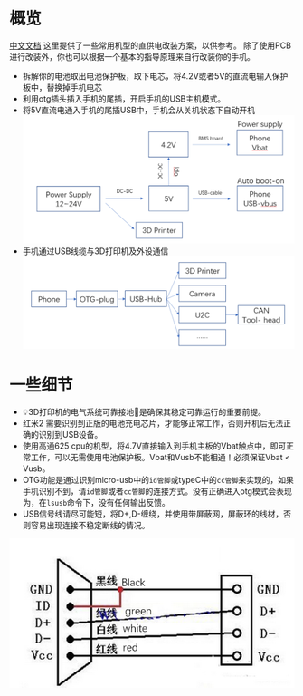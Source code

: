 # 概览
[中文文档](./README_CN.md)
这里提供了一些常用机型的直供电改装方案，以供参考。
除了使用PCB进行改装外，你也可以根据一个基本的指导原理来自行改装你的手机。

- 拆解你的电池取出电池保护板，取下电芯，将4.2V或者5V的直流电输入保护板中，替换掉手机电芯
- 利用otg插头插入手机的尾插，开启手机的USB主机模式。
- 将5V直流电通入手机的尾插USB中，手机会从关机状态下自动开机
![power](./power.png)
- 手机通过USB线缆与3D打印机及外设通信
![connect](./connect.png)
# 一些细节
- 💡3D打印机的电气系统可靠接地🔌是确保其稳定可靠运行的重要前提。
- 红米2 需要识别到正版的电池充电芯片，才能够正常工作，否则开机后无法正确的识别到USB设备。
- 使用高通625 cpu的机型，将4.7V直接输入到手机主板的Vbat触点中，即可正常工作，可以无需使用电池保护板。Vbat和Vusb不能相通！必须保证Vbat < Vusb。
- OTG功能是通过识别micro-usb中的`id管脚`或typeC中的`cc管脚`来实现的，如果手机识别不到，请`id管脚`或者`cc管脚`的连接方式。没有正确进入otg模式会表现为，在`lsusb`命令下，没有任何输出反馈。
- USB信号线请尽可能短，将D+,D-缠绕，并使用带屏蔽网，屏蔽环的线材，否则容易出现连接不稳定断线的情况。

![otg](./otg.png)
